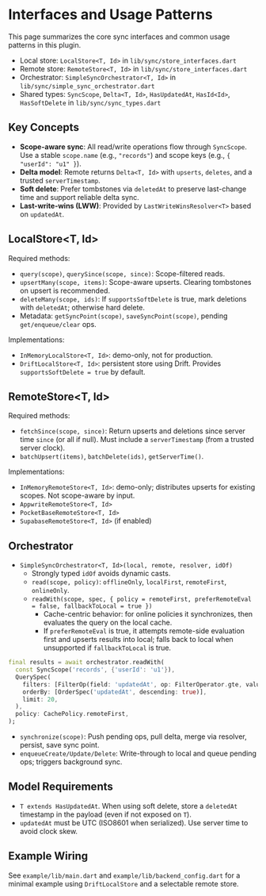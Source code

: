 # Interfaces and Usage Patterns

This page summarizes the core sync interfaces and common usage patterns in this plugin.

- Local store: `LocalStore<T, Id>` in `lib/sync/store_interfaces.dart`
- Remote store: `RemoteStore<T, Id>` in `lib/sync/store_interfaces.dart`
- Orchestrator: `SimpleSyncOrchestrator<T, Id>` in `lib/sync/simple_sync_orchestrator.dart`
- Shared types: `SyncScope`, `Delta<T, Id>`, `HasUpdatedAt`, `HasId<Id>`, `HasSoftDelete` in `lib/sync/sync_types.dart`

## Key Concepts

- **Scope-aware sync**: All read/write operations flow through `SyncScope`. Use a stable `scope.name` (e.g., `"records"`) and scope keys (e.g., `{ "userId": "u1" }`).
- **Delta model**: Remote returns `Delta<T, Id>` with `upserts`, `deletes`, and a trusted `serverTimestamp`.
- **Soft delete**: Prefer tombstones via `deletedAt` to preserve last-change time and support reliable delta sync.
- **Last-write-wins (LWW)**: Provided by `LastWriteWinsResolver<T>` based on `updatedAt`.

## LocalStore<T, Id>

Required methods:
- `query(scope)`, `querySince(scope, since)`: Scope-filtered reads.
- `upsertMany(scope, items)`: Scope-aware upserts. Clearing tombstones on upsert is recommended.
- `deleteMany(scope, ids)`: If `supportsSoftDelete` is true, mark deletions with `deletedAt`; otherwise hard delete.
- Metadata: `getSyncPoint(scope)`, `saveSyncPoint(scope)`, pending `get/enqueue/clear` ops.

Implementations:
- `InMemoryLocalStore<T, Id>`: demo-only, not for production.
- `DriftLocalStore<T, Id>`: persistent store using Drift. Provides `supportsSoftDelete = true` by default.

## RemoteStore<T, Id>

Required methods:
- `fetchSince(scope, since)`: Return upserts and deletions since server time `since` (or all if null). Must include a `serverTimestamp` (from a trusted server clock).
- `batchUpsert(items)`, `batchDelete(ids)`, `getServerTime()`.

Implementations:
- `InMemoryRemoteStore<T, Id>`: demo-only; distributes upserts for existing scopes. Not scope-aware by input.
- `AppwriteRemoteStore<T, Id>`
- `PocketBaseRemoteStore<T, Id>`
- `SupabaseRemoteStore<T, Id>` (if enabled)

## Orchestrator

- `SimpleSyncOrchestrator<T, Id>(local, remote, resolver, idOf)`
  - Strongly typed `idOf` avoids dynamic casts.
  - `read(scope, policy)`: `offlineOnly`, `localFirst`, `remoteFirst`, `onlineOnly`.
  - `readWith(scope, spec, { policy = remoteFirst, preferRemoteEval = false, fallbackToLocal = true })`
    - Cache-centric behavior: for online policies it synchronizes, then evaluates the query on the local cache.
    - If `preferRemoteEval` is true, it attempts remote-side evaluation first and upserts results into local; falls back to local when unsupported if `fallbackToLocal` is true.

```dart
final results = await orchestrator.readWith(
  const SyncScope('records', {'userId': 'u1'}),
  QuerySpec(
    filters: [FilterOp(field: 'updatedAt', op: FilterOperator.gte, value: DateTime.utc(2025, 1, 1))],
    orderBy: [OrderSpec('updatedAt', descending: true)],
    limit: 20,
  ),
  policy: CachePolicy.remoteFirst,
);
```
  - `synchronize(scope)`: Push pending ops, pull delta, merge via resolver, persist, save sync point.
  - `enqueueCreate/Update/Delete`: Write-through to local and queue pending ops; triggers background sync.

## Model Requirements

- `T extends HasUpdatedAt`. When using soft delete, store a `deletedAt` timestamp in the payload (even if not exposed on `T`).
- `updatedAt` must be UTC (ISO8601 when serialized). Use server time to avoid clock skew.

## Example Wiring

See `example/lib/main.dart` and `example/lib/backend_config.dart` for a minimal example using `DriftLocalStore` and a selectable remote store.
